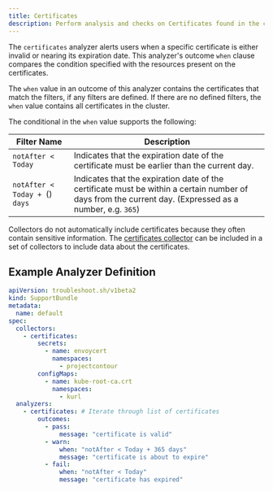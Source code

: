 ```yaml
---
title: Certificates
description: Perform analysis and checks on Certificates found in the cluster
---
```


The `certificates` analyzer alerts users when a specific certificate is either invalid or nearing its expiration date.
This analyzer's outcome `when` clause compares the condition specified with the resources present on the certificates.

The `when` value in an outcome of this analyzer contains the certificates that match the filters, if any filters are defined.
If there are no defined filters, the `when` value contains all certificates in the cluster.

The conditional in the `when` value supports the following:

| Filter Name | Description |
|----|----|
| `notAfter < Today` | Indicates that the expiration date of the certificate must be earlier than the current day. |
| `notAfter < Today + `()` days` | Indicates that the expiration date of the certificate must be within a certain number of days from the current day.  (Expressed as a number, e.g. `365`) |

Collectors do not automatically include certificates because they often contain sensitive information.
The [certificates collector](https://troubleshoot.sh/docs/collect/certificates/) can be included in a set of collectors to include data about the certificates.

## Example Analyzer Definition

```yaml
apiVersion: troubleshoot.sh/v1beta2
kind: SupportBundle
metadata:
  name: default
spec:
  collectors:
    - certificates: 
        secrets:
          - name: envoycert
            namespaces:
              - projectcontour
        configMaps:
          - name: kube-root-ca.crt
            namespaces:
              - kurl
  analyzers:
    - certificates: # Iterate through list of certificates
        outcomes:
          - pass:
              message: "certificate is valid"
          - warn:
              when: "notAfter < Today + 365 days"
              message: "certificate is about to expire"
          - fail:
              when: "notAfter < Today"
              message: "certificate has expired"
```
